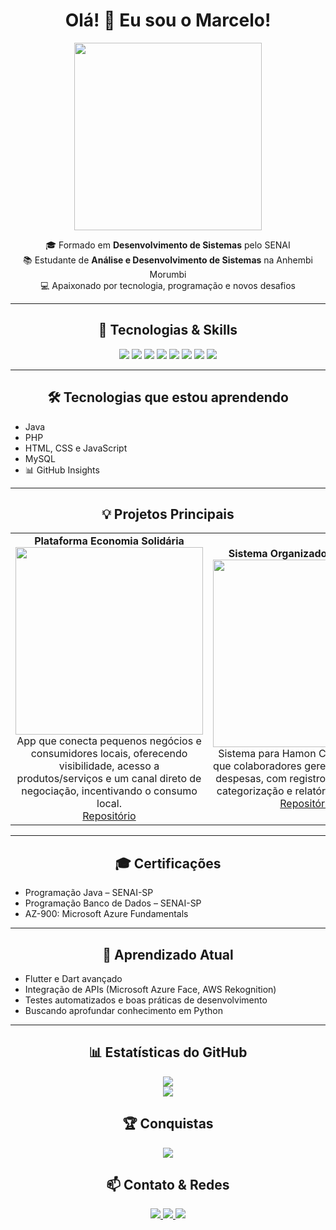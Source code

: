 <h1 align="center">Olá! 👋 Eu sou o Marcelo!</h1>

<p align="center">
  <img src="https://raw.githubusercontent.com/oliveiramarcelo12/assets/main/coding.gif" width="300"/>
</p>

<p align="center">
🎓 Formado em <b>Desenvolvimento de Sistemas</b> pelo SENAI<br>
📚 Estudante de <b>Análise e Desenvolvimento de Sistemas</b> na Anhembi Morumbi<br>
💻 Apaixonado por tecnologia, programação e novos desafios
</p>

---

<h2 align="center">🚀 Tecnologias & Skills</h2>
<p align="center">
  <img src="https://img.shields.io/badge/Java-ED8B00?style=for-the-badge&logo=java&logoColor=white"/>
  <img src="https://img.shields.io/badge/JavaScript-F7DF1E?style=for-the-badge&logo=javascript&logoColor=black"/>
  <img src="https://img.shields.io/badge/HTML5-E34F26?style=for-the-badge&logo=html5&logoColor=white"/>
  <img src="https://img.shields.io/badge/Flutter-02569B?style=for-the-badge&logo=flutter&logoColor=white"/>
  <img src="https://img.shields.io/badge/Node.js-339933?style=for-the-badge&logo=node.js&logoColor=white"/>
  <img src="https://img.shields.io/badge/Spring_Boot-6DB33F?style=for-the-badge&logo=spring&logoColor=white"/>
  <img src="https://img.shields.io/badge/PHP-777BB4?style=for-the-badge&logo=php&logoColor=white"/>
  <img src="https://img.shields.io/badge/Python-3776AB?style=for-the-badge&logo=python&logoColor=white"/>
</p>

---

<h2 align="center">🛠️ Tecnologias que estou aprendendo</h2>
<ul>
  <li>Java</li>
  <li>PHP</li>
  <li>HTML, CSS e JavaScript</li>
  <li>MySQL</li>
  <li>📊 GitHub Insights</li>
</ul>

---

<h2 align="center">💡 Projetos Principais</h2>
<div align="center">
<table>
<tr>
<td align="center">
<b>Plataforma Economia Solidária</b><br>
<a href="https://github.com/oliveiramarcelo12/ProjetoFinal">
  <img src="https://via.placeholder.com/300x150.png?text=Economia+Solidaria" width="300"/>
</a><br>
App que conecta pequenos negócios e consumidores locais, oferecendo visibilidade, acesso a produtos/serviços e um canal direto de negociação, incentivando o consumo local.<br>
<a href="https://github.com/oliveiramarcelo12/ProjetoFinal">Repositório</a>
</td>

<td align="center">
<b>Sistema Organizador Financeiro</b><br>
<a href="https://github.com/oliveiramarcelo12/ProjetoSistemaOrganizador">
  <img src="https://via.placeholder.com/300x150.png?text=Organizador+Financeiro" width="300"/>
</a><br>
Sistema para Hamon Corp permitindo que colaboradores gerenciem ganhos e despesas, com registro de transações, categorização e relatórios detalhados.<br>
<a href="https://github.com/oliveiramarcelo12/ProjetoSistemaOrganizador">Repositório</a>
</td>
</tr>
</table>
</div>

---

<h2 align="center">🎓 Certificações</h2>
<ul>
  <li>Programação Java – SENAI-SP</li>
  <li>Programação Banco de Dados – SENAI-SP</li>
  <li>AZ-900: Microsoft Azure Fundamentals</li>
</ul>


---

<h2 align="center">🌱 Aprendizado Atual</h2>
<ul>
  <li>Flutter e Dart avançado</li>
  <li>Integração de APIs (Microsoft Azure Face, AWS Rekognition)</li>
  <li>Testes automatizados e boas práticas de desenvolvimento</li>
  <li>Buscando aprofundar conhecimento em Python</li>
</ul>

---

<h2 align="center">📊 Estatísticas do GitHub</h2>
<p align="center">
  <img src="https://github-readme-stats.vercel.app/api?username=oliveiramarcelo12&show_icons=true&theme=dracula&count_private=true"/><br>
  <img src="https://github-readme-stats.vercel.app/api/top-langs/?username=oliveiramarcelo12&layout=compact&theme=dracula"/>
</p>

<h2 align="center">🏆 Conquistas</h2>
<p align="center">
  <img src="https://github-profile-trophy.vercel.app/?username=oliveiramarcelo12&theme=dracula"/>
</p>

<h2 align="center">📫 Contato & Redes</h2>
<p align="center">
<a href="https://www.linkedin.com/in/marcelo-oliveira-211b10186">
  <img src="https://img.shields.io/badge/LinkedIn-0077B5?style=for-the-badge&logo=linkedin&logoColor=white"/>
</a>
<a href="https://github.com/oliveiramarcelo12">
  <img src="https://img.shields.io/badge/GitHub-181717?style=for-the-badge&logo=github&logoColor=white"/>
</a>
<a href="mailto:oliv.marcelo12@gmail.com">
  <img src="https://img.shields.io/badge/Email-D14836?style=for-the-badge&logo=gmail&logoColor=white"/>
</a>
</p>
